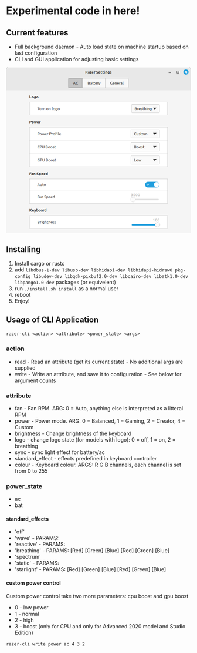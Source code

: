 # Experimental code in here!

## Current features
* Full background daemon - Auto load state on machine startup based on last configuration
* CLI and GUI application for adjusting basic settings

![](Screenshoot.png)

## Installing
1. Install cargo or rustc
2. add `libdbus-1-dev libusb-dev libhidapi-dev libhidapi-hidraw0 pkg-config libudev-dev libgdk-pixbuf2.0-dev libcairo-dev libatk1.0-dev libpango1.0-dev` packages (or equivelent)
3. run `./install.sh install` as a normal user
4. reboot
5. Enjoy!

## Usage of CLI Application
```
razer-cli <action> <attribute> <power_state> <args> 
```

### action
* read - Read an attribute (get its current state) - No additional args are supplied
* write - Write an attribute, and save it to configuration - See below for argument counts

### attribute
* fan - Fan RPM. ARG: 0 = Auto, anything else is interpreted as a litteral RPM
* power - Power mode. ARG: 0 = Balanced, 1 = Gaming, 2 = Creator, 4 = Custom
* brightness - Change brightness of the keyboard
* logo - change logo state (for models with logo): 0 = off, 1 = on, 2 = breathing
* sync - sync light effect for battery/ac
* standard_effect - effects predefined in keyboard controller
* colour - Keyboard colour. ARGS: R G B channels, each channel is set from 0 to 255

### power_state
* ac
* bat

#### standard_effects
  * 'off'
  * 'wave' - PARAMS: <Direction>
  * 'reactive' - PARAMS: <Speed> <Red> <Green> <Blue>
  * 'breathing' - PARAMS: <Type> [Red] [Green] [Blue] [Red] [Green] [Blue]
  * 'spectrum'
  * 'static' - PARAMS: <Red> <Green> <Blue>
  * 'starlight' - PARAMS: <Type> [Red] [Green] [Blue] [Red] [Green] [Blue]

#### custom power control
Custom power control take two more parameters: cpu boost and gpu boost
* 0 - low power
* 1 - normal
* 2 - high
* 3 - boost (only for CPU and only for Advanced 2020 model and Studio Edition) 
```
razer-cli write power ac 4 3 2
```

